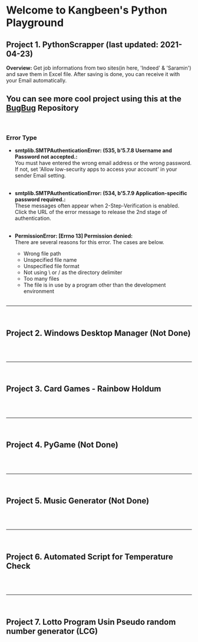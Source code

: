 # Welcome to Kangbeen's Python Playground

## Project 1. PythonScrapper (last updated: 2021-04-23)
**Overview:**
Get job informations from two sites(in here, 'Indeed' & 'Saramin') and save them in Excel file. After saving is done, you can receive it with your Email automatically.

## You can see more cool project using this at the <a href = 'https://github.com/KevinTheRainmaker/BugBug'>BugBug</a> Repository 
</br>

### **Error Type**</br>

- **smtplib.SMTPAuthenticationError: (535, b'5.7.8 Username and Password not accepted.:**</br>
You must have entered the wrong email address or the wrong password. </br>
If not, set 'Allow low-security apps to access your account' in your sender Email setting.
</br></br>

- **smtplib.SMTPAuthenticationError: (534, b'5.7.9 Application-specific password required.:**</br>
These messages often appear when 2-Step-Verification is enabled.</br>
Click the URL of the error message to release the 2nd stage of authentication.
</br></br>

- **PermissionError: [Errno 13] Permission denied:**</br>
There are several reasons for this error. The cases are below.
    - Wrong file path 
    - Unspecified file name 
    - Unspecified file format 
    - Not using \\ or / as the directory delimiter 
    - Too many files 
    - The file is in use by a program other than the development environment
</br></br>

---
</br>

## Project 2. Windows Desktop Manager (Not Done)
</br></br>

---
</br>

## Project 3. Card Games - Rainbow Holdum
</br></br>

---
</br>

## Project 4. PyGame (Not Done)
</br></br>

---
</br>

## Project 5. Music Generator (Not Done)
</br></br>

---
</br>

## Project 6. Automated Script for Temperature Check
</br></br>

---
</br>

## Project 7. Lotto Program Usin Pseudo random number generator (LCG)
</br></br>
